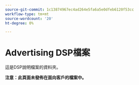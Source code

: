 ```yaml
---
source-git-commit: 1c13874967ec4ad264e5fa6a5e0dfeb6120f53cc
workflow-type: tm+mt
source-wordcount: '20'
ht-degree: 0%

---
```

# Advertising DSP檔案

這是DSP說明檔案的資料夾。

**注意：此頁面未發佈在面向客戶的檔案中。**
